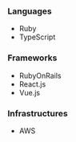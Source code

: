 ### Languages

- Ruby
- TypeScript

### Frameworks

- RubyOnRails
- React.js
- Vue.js

### Infrastructures

- AWS
